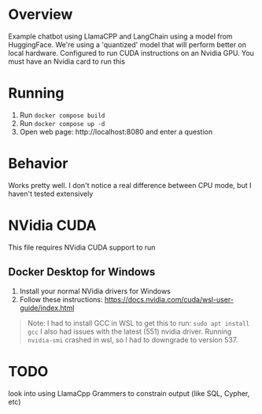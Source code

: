# Overview
Example chatbot using LlamaCPP and LangChain using a model from HuggingFace.
We're using a 'quantized' model that will perform better on local hardware.
Configured to run CUDA instructions on an Nvidia GPU. You must have an Nvidia card to run this

# Running
1. Run `docker compose build`
2. Run `docker compose up -d`
3. Open web page: http://localhost:8080 and enter a question


# Behavior
Works pretty well. I don't notice a real difference between CPU mode, but I haven't tested extensively


# NVidia CUDA
This file requires NVidia CUDA support to run
## Docker Desktop for Windows
1. Install your normal NVidia drivers for Windows
2. Follow these instructions: https://docs.nvidia.com/cuda/wsl-user-guide/index.html
> Note: I had to install GCC in WSL to get this to run:
> `sudo apt install gcc`
I also had issues with the latest (551) nvidia driver. Running `nvidia-smi` crashed in wsl, so I had to downgrade to version 537.

# TODO
look into using LlamaCpp Grammers to constrain output (like SQL, Cypher, etc)